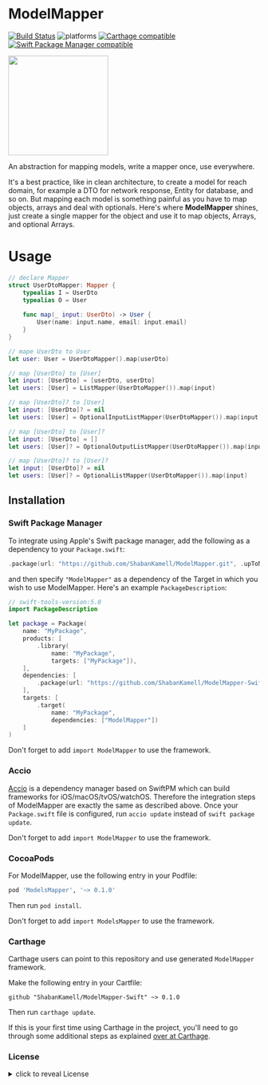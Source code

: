 ModelMapper
================
[![Build Status](https://travis-ci.com/ShabanKamell/ModelMapper-Swift.svg?branch=master)](https://travis-ci.com/ShabanKamell/ModelMapper-Swift) ![platforms](https://img.shields.io/badge/platforms-iOS%20%7C%20macOS%20%7C%20tvOS%20%7C%20watchOS%20%7C%20Linux-333333.svg) [![Carthage compatible](https://img.shields.io/badge/Carthage-compatible-4BC51D.svg?style=flat)](https://github.com/Carthage/Carthage) [![Swift Package Manager compatible](https://img.shields.io/badge/Swift%20Package%20Manager-compatible-brightgreen.svg)](https://github.com/apple/swift-package-manager)

<img src="https://github.com/ShabanKamell/ModelMapper-Swift/blob/master/blob/raw/logo.png" height="200">


An abstraction for mapping models, write a mapper once, use everywhere.

It's a best practice, like in clean architecture, to create a model for reach domain, for example a DTO for network response, Entity for database, and so on. But mapping each model is something painful as you have to map objects, arrays and deal with optionals. Here's where **ModelMapper** shines, just create a single mapper for the object and use it to map objects, Arrays, and optional Arrays.

# Usage

```swift
// declare Mapper
struct UserDtoMapper: Mapper {
    typealias I = UserDto
    typealias O = User
    
    func map(_ input: UserDto) -> User {
        User(name: input.name, email: input.email)
    }
}

// mape UserDto to User
let user: User = UserDtoMapper().map(userDto)

// map [UserDto] to [User]
let input: [UserDto] = [userDto, userDto]
let users: [User] = ListMapper(UserDtoMapper()).map(input)

// map [UserDto]? to [User]
let input: [UserDto]? = nil
let users: [User] = OptionalInputListMapper(UserDtoMapper()).map(input)

// map [UserDto] to [User]?
let input: [UserDto] = []
let users: [User]? = OptionalOutputListMapper(UserDtoMapper()).map(input)  

// map [UserDto]? to [User]?
let input: [UserDto]? = nil
let users: [User]? = OptionalListMapper(UserDtoMapper()).map(input)  
```

## Installation

### Swift Package Manager

To integrate using Apple's Swift package manager, add the following as a dependency to your `Package.swift`:

```swift
.package(url: "https://github.com/ShabanKamell/ModelMapper.git", .upToNextMajor(from: "0.1.0"))
```

and then specify `"ModelMapper"` as a dependency of the Target in which you wish to use ModelMapper.
Here's an example `PackageDescription`:

```swift
// swift-tools-version:5.0
import PackageDescription

let package = Package(
    name: "MyPackage",
    products: [
        .library(
            name: "MyPackage",
            targets: ["MyPackage"]),
    ],
    dependencies: [
        .package(url: "https://github.com/ShabanKamell/ModelMapper-Swift.git", .upToNextMajor(from: "0.1.0"))
    ],
    targets: [
        .target(
            name: "MyPackage",
            dependencies: ["ModelMapper"])
    ]
)
```
Don't forget to add `import ModelMapper` to use the framework.

### Accio

[Accio](https://github.com/JamitLabs/Accio) is a dependency manager based on SwiftPM which can build frameworks for iOS/macOS/tvOS/watchOS. Therefore the integration steps of ModelMapper are exactly the same as described above. Once your `Package.swift` file is configured, run `accio update` instead of `swift package update`.

Don't forget to add `import ModelMapper` to use the framework.

### CocoaPods

For ModelMapper, use the following entry in your Podfile:

```rb
pod 'ModelsMapper', '~> 0.1.0'
```

Then run `pod install`.

Don't forget to add `import ModelsMapper` to use the framework.

### Carthage

Carthage users can point to this repository and use generated `ModelMapper` framework.

Make the following entry in your Cartfile:

```
github "ShabanKamell/ModelMapper-Swift" ~> 0.1.0
```

Then run `carthage update`.

If this is your first time using Carthage in the project, you'll need to go through some additional steps as explained [over at Carthage](https://github.com/Carthage/Carthage#adding-frameworks-to-an-application).

### License

<details>
    <summary>
        click to reveal License
    </summary>
    
```
Licensed under the Apache License, Version 2.0 (the "License");
you may not use this file except in compliance with the License.
You may obtain a copy of the License at

   http://www.apache.org/licenses/LICENSE-2.0

Unless required by applicable law or agreed to in writing, software
distributed under the License is distributed on an "AS IS" BASIS,
WITHOUT WARRANTIES OR CONDITIONS OF ANY KIND, either express or implied.
See the License for the specific language governing permissions and
limitations under the License.
```

</details>
